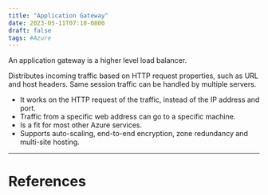 ```yaml
---
title: "Application Gateway"
date: 2023-05-11T07:10-0800
draft: false
tags: #Azure 
---
```


An application gateway is a higher level load balancer.

Distributes incoming traffic based on HTTP request properties, such as URL and host headers. Same session traffic can be handled by multiple servers.

- It works on the HTTP request of the traffic, instead of the IP address and port.
- Traffic from a specific web address can go to a specific machine.
- Is a fit for most other Azure services.
- Supports auto-scaling, end-to-end encryption, zone redundancy and multi-site hosting.

---
# References
